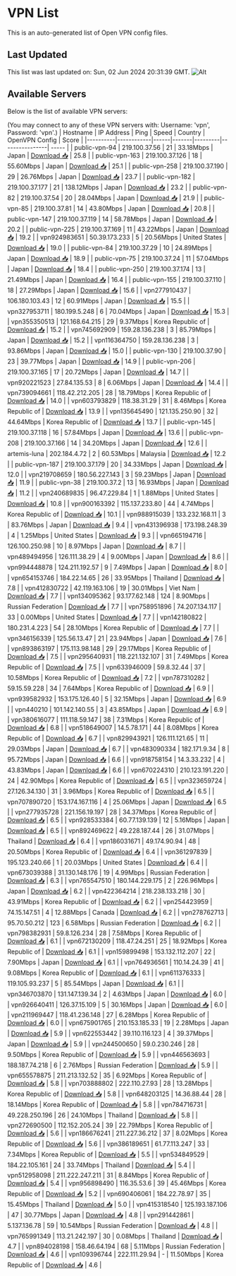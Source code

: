 # VPN List

This is an auto-generated list of Open VPN config files.

## Last Updated

This list was last updated on: Sun, 02 Jun 2024 20:31:39 GMT.
![Alt](https://repobeats.axiom.co/api/embed/186b98318ef1479477931607c1ad7d823f12451f.svg "Repobeats analytics image")

## Available Servers

Below is the list of available VPN servers:

(You may connect to any of these VPN servers with: Username: 'vpn', Password: 'vpn'.)
| Hostname | IP Address | Ping | Speed | Country | OpenVPN Config | Score |
|----------|------------|------|-------|---------|----------------| ----- |
| public-vpn-94 | 219.100.37.56 | 21 | 33.18Mbps | Japan | [Download 📥](./configs/server_0_JP.ovpn) | 25.8 |
| public-vpn-163 | 219.100.37.126 | 18 | 55.60Mbps | Japan | [Download 📥](./configs/server_1_JP.ovpn) | 25.1 |
| public-vpn-258 | 219.100.37.190 | 29 | 26.76Mbps | Japan | [Download 📥](./configs/server_2_JP.ovpn) | 23.7 |
| public-vpn-182 | 219.100.37.177 | 21 | 138.12Mbps | Japan | [Download 📥](./configs/server_3_JP.ovpn) | 23.2 |
| public-vpn-82 | 219.100.37.54 | 20 | 28.04Mbps | Japan | [Download 📥](./configs/server_4_JP.ovpn) | 21.9 |
| public-vpn-85 | 219.100.37.81 | 14 | 43.80Mbps | Japan | [Download 📥](./configs/server_5_JP.ovpn) | 20.8 |
| public-vpn-147 | 219.100.37.119 | 14 | 58.78Mbps | Japan | [Download 📥](./configs/server_6_JP.ovpn) | 20.2 |
| public-vpn-225 | 219.100.37.169 | 11 | 43.22Mbps | Japan | [Download 📥](./configs/server_7_JP.ovpn) | 19.2 |
| vpn924983651 | 50.39.173.233 | 5 | 20.56Mbps | United States | [Download 📥](./configs/server_8_US.ovpn) | 19.0 |
| public-vpn-84 | 219.100.37.29 | 10 | 24.89Mbps | Japan | [Download 📥](./configs/server_9_JP.ovpn) | 18.9 |
| public-vpn-75 | 219.100.37.24 | 11 | 57.04Mbps | Japan | [Download 📥](./configs/server_10_JP.ovpn) | 18.4 |
| public-vpn-250 | 219.100.37.174 | 13 | 21.49Mbps | Japan | [Download 📥](./configs/server_11_JP.ovpn) | 16.4 |
| public-vpn-155 | 219.100.37.110 | 18 | 27.29Mbps | Japan | [Download 📥](./configs/server_12_JP.ovpn) | 15.6 |
| vpn277910437 | 106.180.103.43 | 12 | 60.91Mbps | Japan | [Download 📥](./configs/server_13_JP.ovpn) | 15.5 |
| vpn327953711 | 180.199.5.248 | 6 | 70.04Mbps | Japan | [Download 📥](./configs/server_14_JP.ovpn) | 15.3 |
| vpn355350513 | 121.168.64.215 | 29 | 9.37Mbps | Korea Republic of | [Download 📥](./configs/server_15_KR.ovpn) | 15.2 |
| vpn745692909 | 159.28.136.238 | 3 | 85.79Mbps | Japan | [Download 📥](./configs/server_16_JP.ovpn) | 15.2 |
| vpn116364750 | 159.28.136.238 | 3 | 93.86Mbps | Japan | [Download 📥](./configs/server_17_JP.ovpn) | 15.0 |
| public-vpn-130 | 219.100.37.90 | 23 | 39.77Mbps | Japan | [Download 📥](./configs/server_18_JP.ovpn) | 14.9 |
| public-vpn-206 | 219.100.37.165 | 17 | 20.72Mbps | Japan | [Download 📥](./configs/server_19_JP.ovpn) | 14.7 |
| vpn920221523 | 27.84.135.53 | 8 | 6.06Mbps | Japan | [Download 📥](./configs/server_20_JP.ovpn) | 14.4 |
| vpn739094661 | 118.42.212.205 | 28 | 18.79Mbps | Korea Republic of | [Download 📥](./configs/server_21_KR.ovpn) | 14.0 |
| vpn603793829 | 118.38.31.29 | 31 | 8.46Mbps | Korea Republic of | [Download 📥](./configs/server_22_KR.ovpn) | 13.9 |
| vpn135645490 | 121.135.250.90 | 32 | 44.64Mbps | Korea Republic of | [Download 📥](./configs/server_23_KR.ovpn) | 13.7 |
| public-vpn-145 | 219.100.37.118 | 16 | 57.84Mbps | Japan | [Download 📥](./configs/server_24_JP.ovpn) | 13.6 |
| public-vpn-208 | 219.100.37.166 | 14 | 34.20Mbps | Japan | [Download 📥](./configs/server_25_JP.ovpn) | 12.6 |
| artemis-luna | 202.184.4.72 | 2 | 60.53Mbps | Malaysia | [Download 📥](./configs/server_26_MY.ovpn) | 12.2 |
| public-vpn-187 | 219.100.37.179 | 20 | 34.33Mbps | Japan | [Download 📥](./configs/server_27_JP.ovpn) | 12.0 |
| vpn219708659 | 180.56.227.143 | 3 | 59.23Mbps | Japan | [Download 📥](./configs/server_28_JP.ovpn) | 11.9 |
| public-vpn-38 | 219.100.37.2 | 13 | 16.93Mbps | Japan | [Download 📥](./configs/server_29_JP.ovpn) | 11.2 |
| vpn240689835 | 96.47.229.84 | 1 | 1.88Mbps | United States | [Download 📥](./configs/server_30_US.ovpn) | 10.8 |
| vpn900163392 | 115.137.233.80 | 44 | 4.74Mbps | Korea Republic of | [Download 📥](./configs/server_31_KR.ovpn) | 10.1 |
| vpn988915039 | 133.232.168.11 | 3 | 83.76Mbps | Japan | [Download 📥](./configs/server_32_JP.ovpn) | 9.4 |
| vpn431396938 | 173.198.248.39 | 4 | 1.25Mbps | United States | [Download 📥](./configs/server_33_US.ovpn) | 9.3 |
| vpn665194716 | 126.100.250.98 | 10 | 8.97Mbps | Japan | [Download 📥](./configs/server_34_JP.ovpn) | 8.7 |
| vpn489494956 | 126.111.38.29 | 4 | 9.00Mbps | Japan | [Download 📥](./configs/server_35_JP.ovpn) | 8.6 |
| vpn994448878 | 124.211.192.57 | 9 | 7.49Mbps | Japan | [Download 📥](./configs/server_36_JP.ovpn) | 8.0 |
| vpn654153746 | 184.22.14.65 | 26 | 33.95Mbps | Thailand | [Download 📥](./configs/server_37_TH.ovpn) | 7.8 |
| vpn412830722 | 42.119.163.106 | 19 | 30.01Mbps | Viet Nam | [Download 📥](./configs/server_38_VN.ovpn) | 7.7 |
| vpn134095362 | 93.177.62.148 | 124 | 8.90Mbps | Russian Federation | [Download 📥](./configs/server_39_RU.ovpn) | 7.7 |
| vpn758951896 | 74.207.134.117 | 33 | 0.00Mbps | United States | [Download 📥](./configs/server_40_US.ovpn) | 7.7 |
| vpn142180822 | 180.231.4.223 | 54 | 28.10Mbps | Korea Republic of | [Download 📥](./configs/server_41_KR.ovpn) | 7.7 |
| vpn346156339 | 125.56.13.47 | 21 | 23.94Mbps | Japan | [Download 📥](./configs/server_42_JP.ovpn) | 7.6 |
| vpn893863197 | 175.113.98.148 | 29 | 29.17Mbps | Korea Republic of | [Download 📥](./configs/server_43_KR.ovpn) | 7.5 |
| vpn295640931 | 118.221.132.107 | 31 | 7.49Mbps | Korea Republic of | [Download 📥](./configs/server_44_KR.ovpn) | 7.5 |
| vpn633946009 | 59.8.32.44 | 37 | 10.58Mbps | Korea Republic of | [Download 📥](./configs/server_45_KR.ovpn) | 7.2 |
| vpn787310282 | 59.15.59.228 | 34 | 7.64Mbps | Korea Republic of | [Download 📥](./configs/server_46_KR.ovpn) | 6.9 |
| vpn939582932 | 153.175.126.40 | 5 | 32.15Mbps | Japan | [Download 📥](./configs/server_47_JP.ovpn) | 6.9 |
| vpn440210 | 101.142.140.55 | 3 | 43.85Mbps | Japan | [Download 📥](./configs/server_48_JP.ovpn) | 6.9 |
| vpn380616077 | 111.118.59.147 | 38 | 7.31Mbps | Korea Republic of | [Download 📥](./configs/server_49_KR.ovpn) | 6.8 |
| vpn518649007 | 14.5.78.171 | 44 | 8.08Mbps | Korea Republic of | [Download 📥](./configs/server_50_KR.ovpn) | 6.7 |
| vpn829943921 | 126.111.121.65 | 11 | 29.03Mbps | Japan | [Download 📥](./configs/server_51_JP.ovpn) | 6.7 |
| vpn483090334 | 182.171.9.34 | 8 | 95.72Mbps | Japan | [Download 📥](./configs/server_52_JP.ovpn) | 6.6 |
| vpn918758154 | 14.3.33.232 | 4 | 43.83Mbps | Japan | [Download 📥](./configs/server_53_JP.ovpn) | 6.6 |
| vpn670224310 | 210.123.191.220 | 24 | 42.90Mbps | Korea Republic of | [Download 📥](./configs/server_54_KR.ovpn) | 6.5 |
| vpn323659724 | 27.126.34.130 | 31 | 3.96Mbps | Korea Republic of | [Download 📥](./configs/server_55_KR.ovpn) | 6.5 |
| vpn707890720 | 153.174.167.116 | 4 | 25.06Mbps | Japan | [Download 📥](./configs/server_56_JP.ovpn) | 6.5 |
| vpn277935728 | 221.156.19.197 | 28 | 34.37Mbps | Korea Republic of | [Download 📥](./configs/server_57_KR.ovpn) | 6.5 |
| vpn928533384 | 60.77.139.139 | 12 | 5.16Mbps | Japan | [Download 📥](./configs/server_58_JP.ovpn) | 6.5 |
| vpn892469622 | 49.228.187.44 | 26 | 31.07Mbps | Thailand | [Download 📥](./configs/server_59_TH.ovpn) | 6.4 |
| vpn186031671 | 49.174.90.94 | 48 | 20.50Mbps | Korea Republic of | [Download 📥](./configs/server_60_KR.ovpn) | 6.4 |
| vpn361297839 | 195.123.240.66 | 1 | 20.03Mbps | United States | [Download 📥](./configs/server_61_US.ovpn) | 6.4 |
| vpn673039388 | 31.130.148.176 | 19 | 4.99Mbps | Russian Federation | [Download 📥](./configs/server_62_RU.ovpn) | 6.3 |
| vpn765547510 | 180.144.229.175 | 2 | 226.96Mbps | Japan | [Download 📥](./configs/server_63_JP.ovpn) | 6.2 |
| vpn422364214 | 218.238.133.218 | 30 | 43.91Mbps | Korea Republic of | [Download 📥](./configs/server_64_KR.ovpn) | 6.2 |
| vpn254423959 | 74.15.147.51 | 4 | 12.88Mbps | Canada | [Download 📥](./configs/server_65_CA.ovpn) | 6.2 |
| vpn278762713 | 95.70.50.212 | 123 | 6.58Mbps | Russian Federation | [Download 📥](./configs/server_66_RU.ovpn) | 6.2 |
| vpn798382931 | 59.8.126.234 | 28 | 7.58Mbps | Korea Republic of | [Download 📥](./configs/server_67_KR.ovpn) | 6.1 |
| vpn672130209 | 118.47.24.251 | 25 | 18.92Mbps | Korea Republic of | [Download 📥](./configs/server_68_KR.ovpn) | 6.1 |
| vpn159899498 | 153.132.112.207 | 22 | 7.90Mbps | Japan | [Download 📥](./configs/server_69_JP.ovpn) | 6.1 |
| vpn764936561 | 110.14.24.39 | 41 | 9.08Mbps | Korea Republic of | [Download 📥](./configs/server_70_KR.ovpn) | 6.1 |
| vpn611376333 | 119.105.93.237 | 5 | 85.54Mbps | Japan | [Download 📥](./configs/server_71_JP.ovpn) | 6.1 |
| vpn346703870 | 131.147.139.34 | 2 | 4.63Mbps | Japan | [Download 📥](./configs/server_72_JP.ovpn) | 6.0 |
| vpn926640411 | 126.37.15.109 | 5 | 30.16Mbps | Japan | [Download 📥](./configs/server_73_JP.ovpn) | 6.0 |
| vpn211969447 | 118.41.236.148 | 27 | 6.28Mbps | Korea Republic of | [Download 📥](./configs/server_74_KR.ovpn) | 6.0 |
| vpn675901765 | 210.153.185.33 | 19 | 2.28Mbps | Japan | [Download 📥](./configs/server_75_JP.ovpn) | 5.9 |
| vpn622553442 | 39.110.116.123 | 4 | 39.37Mbps | Japan | [Download 📥](./configs/server_76_JP.ovpn) | 5.9 |
| vpn244500650 | 59.0.230.246 | 28 | 9.50Mbps | Korea Republic of | [Download 📥](./configs/server_77_KR.ovpn) | 5.9 |
| vpn446563693 | 188.187.74.218 | 6 | 2.76Mbps | Russian Federation | [Download 📥](./configs/server_78_RU.ovpn) | 5.9 |
| vpn655578875 | 211.213.132.52 | 35 | 6.92Mbps | Korea Republic of | [Download 📥](./configs/server_79_KR.ovpn) | 5.8 |
| vpn703888802 | 222.110.27.93 | 28 | 13.28Mbps | Korea Republic of | [Download 📥](./configs/server_80_KR.ovpn) | 5.8 |
| vpn648203125 | 14.36.88.44 | 28 | 18.14Mbps | Korea Republic of | [Download 📥](./configs/server_81_KR.ovpn) | 5.8 |
| vpn784716731 | 49.228.250.196 | 26 | 24.10Mbps | Thailand | [Download 📥](./configs/server_82_TH.ovpn) | 5.8 |
| vpn272690500 | 112.152.205.24 | 39 | 22.79Mbps | Korea Republic of | [Download 📥](./configs/server_83_KR.ovpn) | 5.6 |
| vpn186676241 | 211.227.36.212 | 37 | 8.02Mbps | Korea Republic of | [Download 📥](./configs/server_84_KR.ovpn) | 5.6 |
| vpn386189651 | 61.77.113.247 | 33 | 7.34Mbps | Korea Republic of | [Download 📥](./configs/server_85_KR.ovpn) | 5.5 |
| vpn534849529 | 184.22.105.161 | 24 | 33.74Mbps | Thailand | [Download 📥](./configs/server_86_TH.ovpn) | 5.4 |
| vpn512958098 | 211.222.247.211 | 31 | 8.84Mbps | Korea Republic of | [Download 📥](./configs/server_87_KR.ovpn) | 5.4 |
| vpn956898490 | 116.35.53.6 | 39 | 45.46Mbps | Korea Republic of | [Download 📥](./configs/server_88_KR.ovpn) | 5.2 |
| vpn690406061 | 184.22.78.97 | 35 | 15.45Mbps | Thailand | [Download 📥](./configs/server_89_TH.ovpn) | 5.0 |
| vpn415318540 | 125.193.187.106 | 47 | 30.77Mbps | Japan | [Download 📥](./configs/server_90_JP.ovpn) | 4.8 |
| vpn291442861 | 5.137.136.78 | 59 | 10.54Mbps | Russian Federation | [Download 📥](./configs/server_91_RU.ovpn) | 4.8 |
| vpn765991349 | 113.21.242.197 | 30 | 0.08Mbps | Thailand | [Download 📥](./configs/server_92_TH.ovpn) | 4.7 |
| vpn894028198 | 158.46.64.194 | 68 | 5.11Mbps | Russian Federation | [Download 📥](./configs/server_93_RU.ovpn) | 4.6 |
| vpn109396744 | 222.111.29.94 | - | 11.50Mbps | Korea Republic of | [Download 📥](./configs/server_94_KR.ovpn) | 4.6 |
